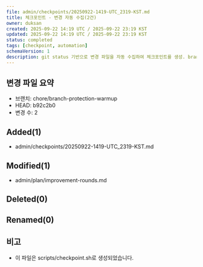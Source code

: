 ```yaml
---
file: admin/checkpoints/20250922-1419-UTC_2319-KST.md
title: 체크포인트 - 변경 자동 수집(2건)
owner: duksan
created: 2025-09-22 14:19 UTC / 2025-09-22 23:19 KST
updated: 2025-09-22 14:19 UTC / 2025-09-22 23:19 KST
status: completed
tags: [checkpoint, automation]
schemaVersion: 1
description: git status 기반으로 변경 파일을 자동 수집하여 체크포인트를 생성. branch=chore/branch-protection-warmup, head=b92c2b0
---
```


## 변경 파일 요약
- 브랜치: chore/branch-protection-warmup
- HEAD: b92c2b0
- 변경 수: 2

## Added(1)
- admin/checkpoints/20250922-1419-UTC_2319-KST.md

## Modified(1)
- admin/plan/improvement-rounds.md

## Deleted(0)

## Renamed(0)

## 비고
- 이 파일은 scripts/checkpoint.sh로 생성되었습니다.
